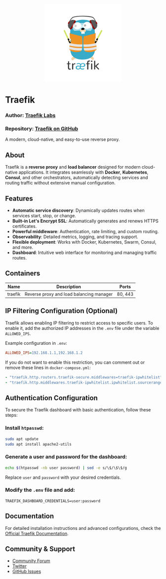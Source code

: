 <p align="center">
    <picture>
        <source media="(prefers-color-scheme: dark)" srcset="https://raw.githubusercontent.com/traefik/traefik/master/docs/content/assets/img/traefik.logo-dark.png">
        <source media="(prefers-color-scheme: light)" srcset="https://raw.githubusercontent.com/traefik/traefik/master/docs/content/assets/img/traefik.logo.png">
        <img alt="Traefik" title="Traefik" src="https://raw.githubusercontent.com/traefik/traefik/master/docs/content/assets/img/traefik.logo.png" width="250">
    </picture>
</p>

# Traefik

### Author: [Traefik Labs](https://github.com/traefik)
### Repository: [Traefik on GitHub](https://github.com/traefik/traefik)

A modern, cloud-native, and easy-to-use reverse proxy.

## About

Traefik is a **reverse proxy** and **load balancer** designed for modern cloud-native applications. It integrates seamlessly with **Docker**, **Kubernetes**, **Consul**, and other orchestrators, automatically detecting services and routing traffic without extensive manual configuration.

## Features

- **Automatic service discovery**: Dynamically updates routes when services start, stop, or change.
- **Built-in Let's Encrypt SSL**: Automatically generates and renews HTTPS certificates.
- **Powerful middleware**: Authentication, rate limiting, and custom routing.
- **Observability**: Detailed metrics, logging, and tracing support.
- **Flexible deployment**: Works with Docker, Kubernetes, Swarm, Consul, and more.
- **Dashboard**: Intuitive web interface for monitoring and managing traffic routes.

## Containers

| Name    | Description                               | Ports  |
| ------- | ----------------------------------------- | ------ |
| traefik | Reverse proxy and load balancing manager | 80, 443 |

## IP Filtering Configuration (Optional)

Traefik allows enabling IP filtering to restrict access to specific users.
To enable it, add the authorized IP addresses in the `.env` file under the variable `ALLOWED_IPS`.

Example configuration in `.env`:
```ini
ALLOWED_IPS=192.168.1.1,192.168.1.2
```

If you do not want to enable this restriction, you can comment out or remove these lines in `docker-compose.yml`:
```yaml
- "traefik.http.routers.traefik-secure.middlewares=traefik-ipwhitelist"
- "traefik.http.middlewares.traefik-ipwhitelist.ipwhitelist.sourcerange=${ALLOWED_IPS}"
```

## Authentication Configuration

To secure the Traefik dashboard with basic authentication, follow these steps:

### Install `htpasswd`:
```bash
sudo apt update
sudo apt install apache2-utils
```

### Generate a user and password for the dashboard:
```bash
echo $(htpasswd -nb user password) | sed -e s/\$/\$\$/g
```
Replace `user` and `password` with your desired credentials.

### Modify the `.env` file and add:
```env
TRAEFIK_DASHBOARD_CREDENTIALS=user:password
```

## Documentation

For detailed installation instructions and advanced configurations, check the [Official Traefik Documentation](https://doc.traefik.io/traefik).

## Community & Support

- [Community Forum](https://community.traefik.io/)
- [Twitter](https://twitter.com/intent/follow?screen_name=traefik)
- [GitHub Issues](https://github.com/traefik/traefik/issues)

